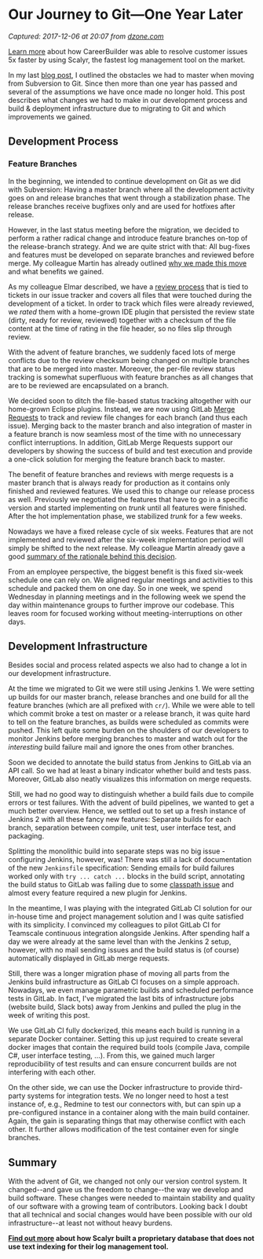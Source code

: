 # Our Journey to Git—One Year Later

_Captured: 2017-12-06 at 20:07 from [dzone.com](https://dzone.com/articles/our-journey-to-gitone-year-later?edition=343098&utm_source=Daily%20Digest&utm_medium=email&utm_campaign=Daily%20Digest%202017-12-06)_

[Learn more](https://dzone.com/go?i=250324&u=http%3A%2F%2Fblog.scalyr.com%2F2017%2F08%2Fcareerbuilder-resolves-customer-issues-5x-faster-scalyr%2F) about how CareerBuilder was able to resolve customer issues 5x faster by using Scalyr, the fastest log management tool on the market.

In my last [blog post](https://www.cqse.eu/en/blog/our-journey-to-git/), I outlined the obstacles we had to master when moving from Subversion to Git. Since then more than one year has passed and several of the assumptions we have once made no longer hold. This post describes what changes we had to make in our development process and build & deployment infrastructure due to migrating to Git and which improvements we gained.

## Development Process

### Feature Branches

In the beginning, we intended to continue development on Git as we did with Subversion: Having a master branch where all the development activity goes on and release branches that went through a stabilization phase. The release branches receive bugfixes only and are used for hotfixes after release.

However, in the last status meeting before the migration, we decided to perform a rather radical change and introduce feature branches on-top of the release-branch strategy. And we are quite strict with that: All bug-fixes and features must be developed on separate branches and reviewed before merge. My colleague Martin has already outlined [why we made this move](https://www.cqse.eu/en/blog/feature-branch-based-development/) and what benefits we gained.

As my colleague Elmar described, we have a [review process](https://www.cqse.eu/en/blog/change-based-vs-file-based-reviews/) that is tied to tickets in our issue tracker and covers all files that were touched during the development of a ticket. In order to track which files were already reviewed, we _rated_ them with a home-grown IDE plugin that persisted the review state (dirty, ready for review, reviewed) together with a checksum of the file content at the time of rating in the file header, so no files slip through review.

With the advent of feature branches, we suddenly faced lots of merge conflicts due to the review checksum being changed on multiple branches that are to be merged into master. Moreover, the per-file review status tracking is somewhat superfluous with feature branches as all changes that are to be reviewed are encapsulated on a branch.

We decided soon to ditch the file-based status tracking altogether with our home-grown Eclipse plugins. Instead, we are now using GitLab [Merge Requests](https://docs.gitlab.com/ee/user/project/merge_requests/) to track and review file changes for each branch (and thus each issue). Merging back to the master branch and also integration of master in a feature branch is now seamless most of the time with no unnecessary conflict interruptions. In addition, GitLab Merge Requests support our developers by showing the success of build and test execution and provide a one-click solution for merging the feature branch back to master.

The benefit of feature branches and reviews with merge requests is a master branch that is always ready for production as it contains only finished and reviewed features. We used this to change our release process as well. Previously we negotiated the features that have to go in a specific version and started implementing on _trunk_ until all features were finished. After the hot implementation phase, we stabilized _trunk_ for a few weeks.

Nowadays we have a fixed release cycle of six weeks. Features that are not implemented and reviewed after the six-week implementation period will simply be shifted to the next release. My colleague Martin already gave a good [summary of the rationale behind this decision](https://www.cqse.eu/en/blog/feature-branch-based-development/).

From an employee perspective, the biggest benefit is this fixed six-week schedule one can rely on. We aligned regular meetings and activities to this schedule and packed them on one day. So in one week, we spend Wednesday in planning meetings and in the following week we spend the day within maintenance groups to further improve our codebase. This leaves room for focused working without meeting-interruptions on other days.

## Development Infrastructure

Besides social and process related aspects we also had to change a lot in our development infrastructure.

At the time we migrated to Git we were still using Jenkins 1. We were setting up builds for our master branch, release branches and one build for all the feature branches (which are all prefixed with `cr/`). While we were able to tell which commit broke a test on master or a release branch, it was quite hard to tell on the feature branches, as builds were scheduled as commits were pushed. This left quite some burden on the shoulders of our developers to monitor Jenkins before merging branches to master and watch out for the _interesting_ build failure mail and ignore the ones from other branches.

Soon we decided to annotate the build status from Jenkins to GitLab via an API call. So we had at least a binary indicator whether build and tests pass. Moreover, GitLab also neatly visualizes this information on merge requests.

Still, we had no good way to distinguish whether a build fails due to compile errors or test failures. With the advent of build pipelines, we wanted to get a much better overview. Hence, we settled out to set up a fresh instance of Jenkins 2 with all these fancy new features: Separate builds for each branch, separation between compile, unit test, user interface test, and packaging.

Splitting the monolithic build into separate steps was no big issue - configuring Jenkins, however, was! There was still a lack of documentation of the new `Jenkinsfile` specification: Sending emails for build failures worked only with `try ... catch ...` blocks in the build script, annotating the build status to GitLab was failing due to some [classpath issue](https://github.com/jenkinsci/gitlab-plugin/issues/430) and almost every feature required a new plugin for Jenkins.

In the meantime, I was playing with the integrated GitLab CI solution for our in-house time and project management solution and I was quite satisfied with its simplicity. I convinced my colleagues to pilot GitLab CI for Teamscale continuous integration alongside Jenkins. After spending half a day we were already at the same level than with the Jenkins 2 setup, however, with no mail sending issues and the build status is (of course) automatically displayed in GitLab merge requests.

Still, there was a longer migration phase of moving all parts from the Jenkins build infrastructure as GitLab CI focuses on a simple approach. Nowadays, we even manage parametric builds and scheduled performance tests in GitLab. In fact, I've migrated the last bits of infrastructure jobs (website build, Slack bots) away from Jenkins and pulled the plug in the week of writing this post.

We use GitLab CI fully dockerized, this means each build is running in a separate Docker container. Setting this up just required to create several docker images that contain the required build tools (compile Java, compile C#, user interface testing, …). From this, we gained much larger reproducibility of test results and can ensure concurrent builds are not interfering with each other.

On the other side, we can use the Docker infrastructure to provide third-party systems for integration tests. We no longer need to host a test instance of, e.g., Redmine to test our connectors with, but can spin up a pre-configured instance in a container along with the main build container. Again, the gain is separating things that may otherwise conflict with each other. It further allows modification of the test container even for single branches.

## Summary

With the advent of Git, we changed not only our version control system. It changed--and gave us the freedom to change--the way we develop and build software. These changes were needed to maintain stability and quality of our software with a growing team of contributors. Looking back I doubt that all technical and social changes would have been possible with our old infrastructure--at least not without heavy burdens.

**[Find out more](https://dzone.com/go?i=250325&u=http%3A%2F%2Fblog.scalyr.com%2F2014%2F05%2Fsearching-20-gbsec-systems-engineering-before-algorithms%2F) about how Scalyr built a proprietary database that does not use text indexing for their log management tool.**
